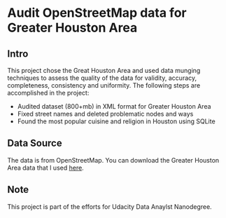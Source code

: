 # Audit OpenStreetMap data for Greater Houston Area

## Intro
This project chose the Great Houston Area and used data munging techniques to assess the quality of the data for validity, accuracy, completeness, consistency and uniformity. The following steps are accomplished in the project: 
- Audited dataset (800+mb) in XML format for Greater Houston Area
- Fixed street names and deleted problematic nodes and ways
- Found the most popular cuisine and religion in Houston using SQLite 	

## Data Source
The data is from OpenStreetMap. You can download the Greater Houston Area data that I used [here](https://www.dropbox.com/sh/71oy6p53ibou2g6/AADQa8t_l4QShQ0mr2YuDmlQa?dl=0).

## Note
This project is part of the efforts for Udacity Data Anaylst Nanodegree.
